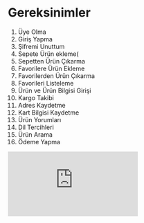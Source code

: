 # Gereksinimler
1. Üye Olma
2. Giriş Yapma
3. Şifremi Unuttum
4. Sepete Ürün ekleme(
5. Sepetten Ürün Çıkarma
6. Favorilere Ürün Ekleme
7. Favorilerden Ürün Çıkarma
8. Favorileri Listeleme
9. Ürün ve Ürün Bilgisi Girişi
10. Kargo Takibi
11. Adres Kaydetme
12. Kart Bilgisi Kaydetme
13. Ürün Yorumları
14. Dil Tercihleri
15. Ürün Arama
16. Ödeme Yapma

![Durum Diyagramı](https://github.com/user-attachments/files/19492971/Basliksiz.Diyagram.pdf)
